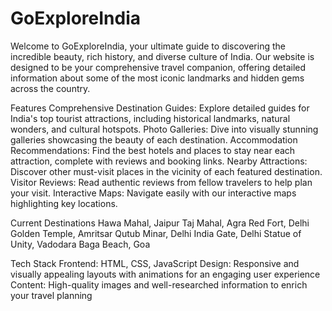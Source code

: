 # GoExploreIndia
Welcome to GoExploreIndia, your ultimate guide to discovering the incredible beauty, rich history, and diverse culture of India. Our website is designed to be your comprehensive travel companion, offering detailed information about some of the most iconic landmarks and hidden gems across the country.

Features
Comprehensive Destination Guides: Explore detailed guides for India's top tourist attractions, including historical landmarks, natural wonders, and cultural hotspots.
Photo Galleries: Dive into visually stunning galleries showcasing the beauty of each destination.
Accommodation Recommendations: Find the best hotels and places to stay near each attraction, complete with reviews and booking links.
Nearby Attractions: Discover other must-visit places in the vicinity of each featured destination.
Visitor Reviews: Read authentic reviews from fellow travelers to help plan your visit.
Interactive Maps: Navigate easily with our interactive maps highlighting key locations.

Current Destinations
Hawa Mahal, Jaipur
Taj Mahal, Agra
Red Fort, Delhi
Golden Temple, Amritsar
Qutub Minar, Delhi
India Gate, Delhi
Statue of Unity, Vadodara
Baga Beach, Goa

Tech Stack
Frontend: HTML, CSS, JavaScript
Design: Responsive and visually appealing layouts with animations for an engaging user experience
Content: High-quality images and well-researched information to enrich your travel planning
